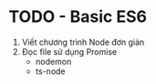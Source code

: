 TODO - Basic ES6
===================================================

1. Viết chương trình Node đơn giản
2. Đọc file sử dụng Promise
    * nodemon
    * ts-node

